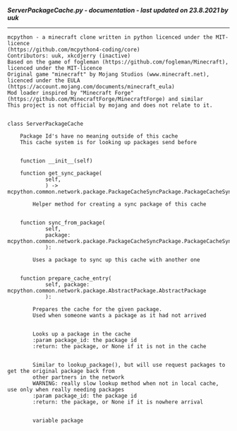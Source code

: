 ***ServerPackageCache.py - documentation - last updated on 23.8.2021 by uuk***
___

    mcpython - a minecraft clone written in python licenced under the MIT-licence 
    (https://github.com/mcpython4-coding/core)
    Contributors: uuk, xkcdjerry (inactive)
    Based on the game of fogleman (https://github.com/fogleman/Minecraft), licenced under the MIT-licence
    Original game "minecraft" by Mojang Studios (www.minecraft.net), licenced under the EULA
    (https://account.mojang.com/documents/minecraft_eula)
    Mod loader inspired by "Minecraft Forge" (https://github.com/MinecraftForge/MinecraftForge) and similar
    This project is not official by mojang and does not relate to it.


    class ServerPackageCache
        
        Package Id's have no meaning outside of this cache
        This cache system is for looking up packages send before


        function __init__(self)

        function get_sync_package(
                self,
                ) -> mcpython.common.network.package.PackageCacheSyncPackage.PackageCacheSyncPackage:
            
            Helper method for creating a sync package of this cache


        function sync_from_package(
                self,
                package: mcpython.common.network.package.PackageCacheSyncPackage.PackageCacheSyncPackage,
                ):
            
            Uses a package to sync up this cache with another one


        function prepare_cache_entry(
                self, package: mcpython.common.network.package.AbstractPackage.AbstractPackage
                ):
            
            Prepares the cache for the given package.
            Used when someone wants a package as it had not arrived

            
            Looks up a package in the cache
            :param package_id: the package id
            :return: the package, or None if it is not in the cache

            
            Similar to lookup_package(), but will use request packages to get the original package back from
            other partners in the network
            WARNING: really slow lookup method when not in local cache, use only when really needing packages
            :param package_id: the package id
            :return: the package, or None if it is nowhere arrival


            variable package